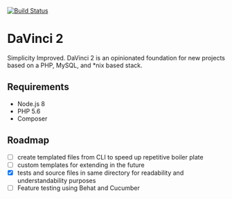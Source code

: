 [![Build Status](https://travis-ci.org/AquilaSagitta/DaVinci2.svg?branch=master)](https://travis-ci.org/AquilaSagitta/DaVinci2)

# DaVinci 2

Simplicity Improved. DaVinci 2 is an opinionated foundation for new projects based on a PHP, MySQL, and *nix based
stack.

## Requirements

- Node.js 8
- PHP 5.6
- Composer

## Roadmap

- [ ] create templated files from CLI to speed up repetitive boiler plate
- [ ] custom templates for extending in the future
- [x] tests and source files in same directory for readability and understandability purposes
- [ ] Feature testing using Behat and Cucumber